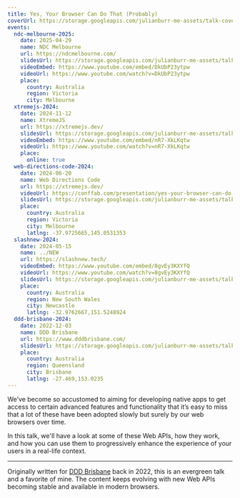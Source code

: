 ```yaml
---
title: Yes, Your Browser Can Do That (Probably)
coverUrl: https://storage.googleapis.com/julianburr-me-assets/talk-covers/yes-your-browser-can-do-that-probably.png
events:
  ndc-melbourne-2025:
    date: 2025-04-29
    name: NDC Melbourne
    url: https://ndcmelbourne.com/
    slidesUrl: https://storage.googleapis.com/julianburr-me-assets/talk-slides/yes-your-browser-can-do-that-probably--ndc-melbourne-2025.pdf
    videoEmbed: https://www.youtube.com/embed/DkUbP23ytpw
    videoUrl: https://www.youtube.com/watch?v=DkUbP23ytpw
    place:
      country: Australia
      region: Victoria
      city: Melbourne
  xtremejs-2024:
    date: 2024-11-12
    name: XtremeJS
    url: https://xtremejs.dev/
    slidesUrl: https://storage.googleapis.com/julianburr-me-assets/talk-slides/yes-your-browser-can-do-that-probably--xtremejs-2024.pdf
    videoEmbed: https://www.youtube.com/embed/nR7-XkLKqtw
    videoUrl: https://www.youtube.com/watch?v=nR7-XkLKqtw
    place:
      online: true
  web-directions-code-2024:
    date: 2024-06-20
    name: Web Directions Code
    url: https://xtremejs.dev/
    videoUrl: https://conffab.com/presentation/yes-your-browser-can-do-that-probably-a-look-at-modern-web-apis-you-might-not-know/?gl=iaoZL5DJZO30
    slidesUrl: https://storage.googleapis.com/julianburr-me-assets/talk-slides/yes-your-browser-can-do-that-probably--web-directions-code-2024.pdf
    place:
      country: Australia
      region: Victoria
      city: Melbourne
      latlng: -37.9725665,145.0531353
  slashnew-2024:
    date: 2024-05-15
    name: ../NEW
    url: https://slashnew.tech/
    videoEmbed: https://www.youtube.com/embed/8gvEy3KXYfQ
    videoUrl: https://www.youtube.com/watch?v=8gvEy3KXYfQ
    slidesUrl: https://storage.googleapis.com/julianburr-me-assets/talk-slides/yes-your-browser-can-do-that-probably--slashnew-2024.pdf
    place:
      country: Australia
      region: New South Wales
      city: Newcastle
      latlng: -32.9762667,151.5248924
  ddd-brisbane-2024:
    date: 2022-12-03
    name: DDD Brisbane
    url: https://www.dddbrisbane.com/
    slidesUrl: https://storage.googleapis.com/julianburr-me-assets/talk-slides/yes-your-browser-can-do-that-probably--ddd-brisbane-2022.pdf
    place:
      country: Australia
      region: Queensland
      city: Brisbane
      latlng: -27.469,153.0235
---
```


We’ve become so accustomed to aiming for developing native apps to get access to certain advanced features and functionality that it’s easy to miss that a lot of these have been adopted slowly but surely by our web browsers over time.

In this talk, we'll have a look at some of these Web APIs, how they work, and how you can use them to progressively enhance the experience of your users in a real-life context.

---

Originally written for [DDD Brisbane](https://www.dddbrisbane.com/) back in 2022, this is an evergreen talk and a favorite of mine. The content keeps evolving with new Web APIs becoming stable and available in modern browsers.
